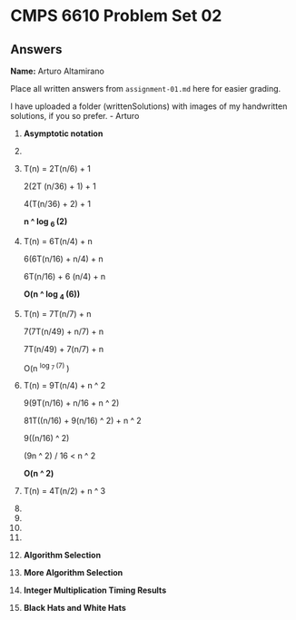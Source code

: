   # CMPS 6610 Problem Set 02
## Answers

**Name:** Arturo Altamirano


Place all written answers from `assignment-01.md` here for easier grading.

I have uploaded a folder (writtenSolutions) with images of my handwritten solutions, if you so prefer. - Arturo

1. **Asymptotic notation**
  1. 


  2. T(n) = 2T(n/6) + 1

     2(2T (n/36) + 1) + 1

     4(T(n/36) + 2) + 1

     **n ^ log <sub> 6 </sub> (2)**


  3. T(n) = 6T(n/4) + n

     6(6T(n/16) + n/4) + n 

     6T(n/16) + 6 (n/4) + n

     **O(n ^ log <sub> 4 </sub> (6))**


  4. T(n) = 7T(n/7) + n

     7(7T(n/49) + n/7) + n

     7T(n/49) + 7(n/7) + n

     O(n <sup> log <sub> 7 </sub> (7) </sup>)


  5. T(n) = 9T(n/4) + n ^ 2

     9(9T(n/16) + n/16 + n ^ 2)

     81T((n/16) + 9(n/16) ^ 2) + n ^ 2

     9((n/16) ^ 2)

     (9n ^ 2) / 16 < n ^ 2

     **O(n ^ 2)**
     

  6. T(n) = 4T(n/2) + n ^ 3

  7. 

  8. 

  9. 

  10.

2. **Algorithm Selection**

3. **More Algorithm Selection** 
 
4. **Integer Multiplication Timing Results**

5. **Black Hats and White Hats**
